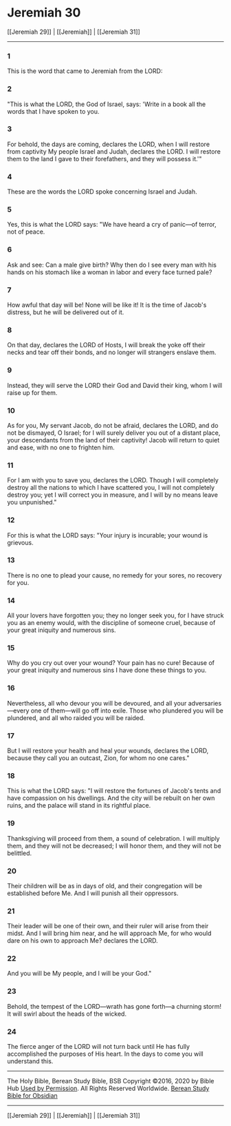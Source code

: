 # Jeremiah 30

[[Jeremiah 29]] | [[Jeremiah]] | [[Jeremiah 31]]

---

### 1
This is the word that came to Jeremiah from the LORD:

### 2
"This is what the LORD, the God of Israel, says: 'Write in a book all the words that I have spoken to you.

### 3
For behold, the days are coming, declares the LORD, when I will restore from captivity My people Israel and Judah, declares the LORD. I will restore them to the land I gave to their forefathers, and they will possess it.'"

### 4
These are the words the LORD spoke concerning Israel and Judah.

### 5
Yes, this is what the LORD says: "We have heard a cry of panic—of terror, not of peace.

### 6
Ask and see: Can a male give birth? Why then do I see every man with his hands on his stomach like a woman in labor and every face turned pale?

### 7
How awful that day will be! None will be like it! It is the time of Jacob's distress, but he will be delivered out of it.

### 8
On that day, declares the LORD of Hosts, I will break the yoke off their necks and tear off their bonds, and no longer will strangers enslave them.

### 9
Instead, they will serve the LORD their God and David their king, whom I will raise up for them.

### 10
As for you, My servant Jacob, do not be afraid, declares the LORD, and do not be dismayed, O Israel; for I will surely deliver you out of a distant place, your descendants from the land of their captivity! Jacob will return to quiet and ease, with no one to frighten him.

### 11
For I am with you to save you, declares the LORD. Though I will completely destroy all the nations to which I have scattered you, I will not completely destroy you; yet I will correct you in measure, and I will by no means leave you unpunished."

### 12
For this is what the LORD says: "Your injury is incurable; your wound is grievous.

### 13
There is no one to plead your cause, no remedy for your sores, no recovery for you.

### 14
All your lovers have forgotten you; they no longer seek you, for I have struck you as an enemy would, with the discipline of someone cruel, because of your great iniquity and numerous sins.

### 15
Why do you cry out over your wound? Your pain has no cure! Because of your great iniquity and numerous sins I have done these things to you.

### 16
Nevertheless, all who devour you will be devoured, and all your adversaries—every one of them—will go off into exile. Those who plundered you will be plundered, and all who raided you will be raided.

### 17
But I will restore your health and heal your wounds, declares the LORD, because they call you an outcast, Zion, for whom no one cares."

### 18
This is what the LORD says: "I will restore the fortunes of Jacob's tents and have compassion on his dwellings. And the city will be rebuilt on her own ruins, and the palace will stand in its rightful place.

### 19
Thanksgiving will proceed from them, a sound of celebration. I will multiply them, and they will not be decreased; I will honor them, and they will not be belittled.

### 20
Their children will be as in days of old, and their congregation will be established before Me. And I will punish all their oppressors.

### 21
Their leader will be one of their own, and their ruler will arise from their midst. And I will bring him near, and he will approach Me, for who would dare on his own to approach Me? declares the LORD.

### 22
And you will be My people, and I will be your God."

### 23
Behold, the tempest of the LORD—wrath has gone forth—a churning storm! It will swirl about the heads of the wicked.

### 24
The fierce anger of the LORD will not turn back until He has fully accomplished the purposes of His heart. In the days to come you will understand this.

---

The Holy Bible, Berean Study Bible, BSB
Copyright ©2016, 2020 by Bible Hub
[Used by Permission](https://berean.bible/terms.htm). All Rights Reserved Worldwide.
[Berean Study Bible for Obsidian](https://github.com/gapmiss/berean-study-bible-for-obsidian)

---

[[Jeremiah 29]] | [[Jeremiah]] | [[Jeremiah 31]]

